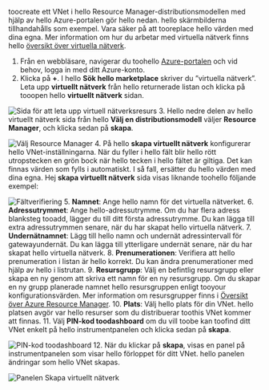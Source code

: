 toocreate ett VNet i hello Resource Manager-distributionsmodellen med hjälp av hello Azure-portalen gör hello nedan. hello skärmbilderna tillhandahålls som exempel. Vara säker på att tooreplace hello värden med dina egna. Mer information om hur du arbetar med virtuella nätverk finns hello [översikt över virtuella nätverk](../articles/virtual-network/virtual-networks-overview.md).

1. Från en webbläsare, navigerar du toohello [Azure-portalen](http://portal.azure.com) och vid behov, logga in med ditt Azure-konto.
2. Klicka på **+**. I hello **Sök hello marketplace** skriver du ”virtuella nätverk”. Leta upp **virtuellt nätverk** från hello returnerade listan och klicka på tooopen hello **virtuellt nätverk** sidan.

  ![Sida för att leta upp virtuell nätverksresurs](./media/vpn-gateway-basic-p2s-vnet-rm-portal-include/newvnetportal700.png "Sida för att leta upp virtuell nätverksresurs")
3. Hello nedre delen av hello virtuellt nätverk sida från hello **Välj en distributionsmodell** väljer **Resource Manager**, och klicka sedan på **skapa**.

  ![Välj Resource Manager](./media/vpn-gateway-basic-p2s-vnet-rm-portal-include/resourcemanager250.png "Välj Resource Manager")
4. På hello **skapa virtuellt nätverk** konfigurerar hello VNet-inställningarna. När du fyller i hello fält blir hello rött utropstecken en grön bock när hello tecken i hello fältet är giltiga. Det kan finnas värden som fylls i automatiskt. I så fall, ersätter du hello värden med dina egna. Hej **skapa virtuellt nätverk** sida visas liknande toohello följande exempel:

  ![Fältverifiering](./media/vpn-gateway-basic-p2s-vnet-rm-portal-include/createp2sgvnet.png "Fältverifiering")
5. **Namnet**: Ange hello namn för det virtuella nätverket.
6. **Adressutrymmet**: Ange hello-adressutrymme. Om du har flera adress blanksteg tooadd, lägger du till ditt första adressutrymme. Du kan lägga till extra adressutrymmen senare, när du har skapat hello virtuella nätverk.
7. **Undernätnamnet**: Lägg till hello namn och undernät adressintervall för gatewayundernät. Du kan lägga till ytterligare undernät senare, när du har skapat hello virtuella nätverk.
8. **Prenumerationen**: Verifiera att hello prenumeration i listan är hello korrekt. Du kan ändra prenumerationer med hjälp av hello i listrutan.
9. **Resursgrupp**: Välj en befintlig resursgrupp eller skapa en ny genom att skriva ett namn för en ny resursgrupp. Om du skapar en ny grupp planerade namnet hello resursgruppen enligt tooyour konfigurationsvärden. Mer information om resursgrupper finns i [Översikt över Azure Resource Manager](../articles/azure-resource-manager/resource-group-overview.md#resource-groups).
10. **Plats**: Välj hello plats för din VNet. hello platsen avgör var hello resurser som du distribuerar toothis VNet kommer att finnas.
11. Välj **PIN-kod toodashboard** om du vill toobe kan toofind ditt VNet enkelt på hello instrumentpanelen och klicka sedan på **skapa**.

 ![PIN-kod toodashboard](./media/vpn-gateway-basic-p2s-vnet-rm-portal-include/pintodashboard150.png "toodashboard PIN-kod")
12. När du klickar på **skapa**, visas en panel på instrumentpanelen som visar hello förloppet för ditt VNet. hello panelen ändringar som hello VNet skapas.

  ![Panelen Skapa virtuellt nätverk](./media/vpn-gateway-basic-p2s-vnet-rm-portal-include/deploying150.png "Panelen Skapa virtuellt nätverk")